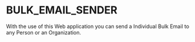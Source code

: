 # BULK_EMAIL_SENDER
With the use of this Web application you can send a Individual Bulk Email to any Person or an Organization.
